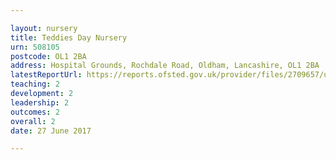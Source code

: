 ```yaml
---

layout: nursery
title: Teddies Day Nursery
urn: 508105
postcode: OL1 2BA
address: Hospital Grounds, Rochdale Road, Oldham, Lancashire, OL1 2BA
latestReportUrl: https://reports.ofsted.gov.uk/provider/files/2709657/urn/508105.pdf
teaching: 2
development: 2
leadership: 2
outcomes: 2
overall: 2
date: 27 June 2017

---
```

